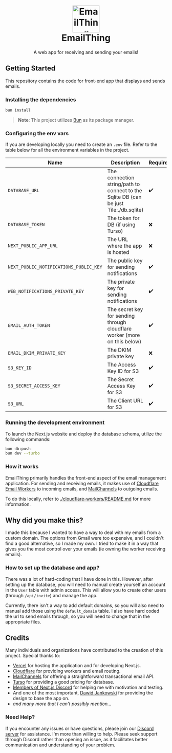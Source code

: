 <h1 align="center">
  <img src="https://emailthing.xyz/logo.png" alt="EmailThing Logo" width="84">
  <br>
  EmailThing
</h1>

<p align="center">A web app for receiving and sending your emails!</p>

## Getting Started

This repository contains the code for front-end app that displays and sends emails.

### Installing the dependencies

```sh
bun install
```

> **Note**: This project utilizes [Bun](https://bun.sh) as its package manager.

### Configuring the env vars

If you are developing locally you need to create an `.env` file. Refer to the table below for all the environment variables in the project.


| Name                                   | Description                                                                              | Required? |
| -------------------------------------- | ---------------------------------------------------------------------------------------- | --------- |
| `DATABASE_URL`                         | The connection string/path to connect to the Sqlite DB (can be just `file:./db.sqlite)   | ✔️        |
| `DATABASE_TOKEN`                       | The token for DB (if using Turso)                                                        | ❌        |
| `NEXT_PUBLIC_APP_URL`                  | The URL where the app is hosted                                                          | ❌        |
| `NEXT_PUBLIC_NOTIFICATIONS_PUBLIC_KEY` | The public key for sending notifications                                                 | ✔️        |
| `WEB_NOTIFICATIONS_PRIVATE_KEY`        | The private key for sending notifications                                                | ✔️        |
| `EMAIL_AUTH_TOKEN`                     | The secret key for sending through cloudflare worker (more on this below)                | ✔️        |
| `EMAIL_DKIM_PRIVATE_KEY`               | The DKIM private key                                                                     | ❌        |
| `S3_KEY_ID`                            | The Access Key ID for S3                                                                 | ✔️        |
| `S3_SECRET_ACCESS_KEY`                 | The Secret Access Key for S3                                                             | ✔️        |
| `S3_URL`                               | The Client URL for S3                                                                    | ✔️        |

### Running the development environment

To launch the Next.js website and deploy the database schema, utilize the following commands:

```sh
bun db:push
bun dev --turbo
```

### How it works

EmailThing primarily handles the front-end aspect of the email management application. For sending and receiving emails, it makes use of [Cloudflare Email Workers](https://developers.cloudflare.com/email-routing/email-workers/) to incoming emails, and [MailChannels](https://blog.cloudflare.com/sending-email-from-workers-with-mailchannels) to outgoing emails.

To do this locally, refer to [./cloudflare-workers/README.md](./cloudflare-workers/README.md) for more information.

## Why did you make this?

I made this because I wanted to have a way to deal with my emails from a custom domain. The options from Gmail were too expensive, and I couldn't find a good alternative, so I made my own. I tried to make it in a way that gives you the most control over your emails (ie owning the worker receiving emails).

### How to set up the database and app?

There was a lot of hard-coding that I have done in this. However, after setting up the database, you will need to manual create yourself an account in the `User` table with admin access. This will allow you to create other users (through `/api/invite`) and manage the app. 

Currently, there isn't a way to add default domains, so you will also need to manual add those using the `default_domain` table. I also have hard coded the url to send emails through, so you will need to change that in the appropriate files.

## Credits

Many individuals and organizations have contributed to the creation of this project. Special thanks to:

* [Vercel](https://vercel.com) for hosting the application and for developing Next.js.
* [Cloudflare](https://cloudflare.com) for providing workers and email routing.
* [MailChannels](https://mailchannels.com) for offering a straightforward transactional email API.
* [Turso](https://turso.tech) for providing a good pricing for database.
* [Members of Next.js Discord](https://discord.gg/NextJS) for helping me with motivation and testing.
* And one of the most important, [Dawid Jankowski](https://dribbble.com/shots/15142673-E-mail-Client-Inbox-Dark-Mode) for providing the design to base the app on.
* *and many more that I can't possibly mention...*

### Need Help?

If you encounter any issues or have questions, please join our [Discord server](https://discord.gg/GT9Q2Yz4VS) for assistance. I'm more than willing to help. Please seek support through Discord rather than opening an issue, as it facilitates better communication and understanding of your problem.

